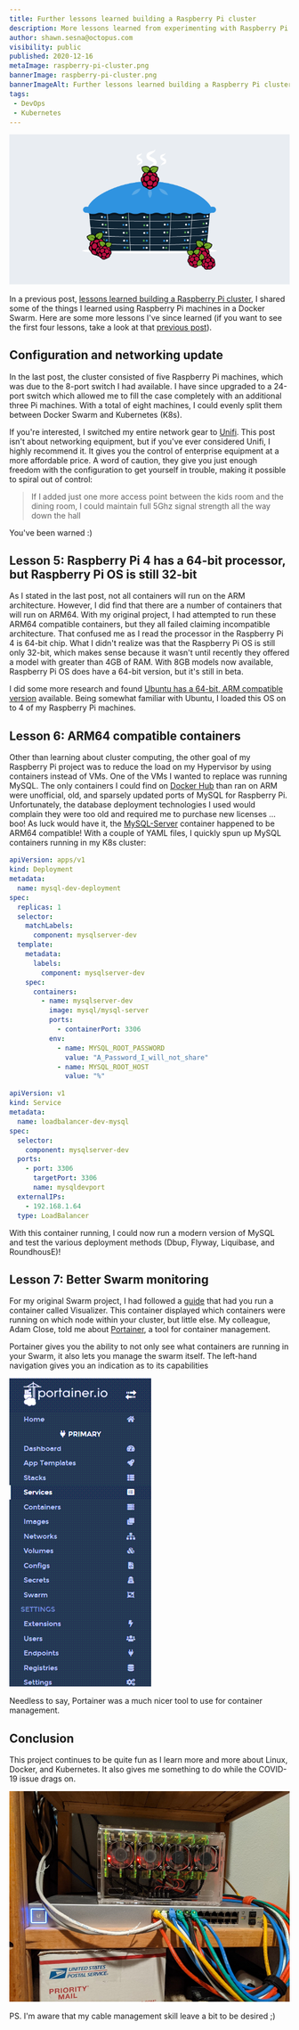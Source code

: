 ```yaml
---
title: Further lessons learned building a Raspberry Pi cluster
description: More lessons learned from experimenting with Raspberry Pi cluster computing.
author: shawn.sesna@octopus.com
visibility: public
published: 2020-12-16
metaImage: raspberry-pi-cluster.png
bannerImage: raspberry-pi-cluster.png
bannerImageAlt: Further lessons learned building a Raspberry Pi cluster
tags:
 - DevOps
 - Kubernetes
---
```


![Further lessons learned building a Raspberry Pi cluster](raspberry-pi-cluster.png)

In a previous post, [lessons learned building a Raspberry Pi cluster](https://octopus.com/blog/raspberry-pi-cluster-lessons-learned), I shared some of the things I learned using Raspberry Pi machines in a Docker Swarm. Here are some more lessons I've since learned (if you want to see the first four lessons, take a look at that [previous post](https://octopus.com/blog/raspberry-pi-cluster-lessons-learned)).

## Configuration and networking update

In the last post, the cluster consisted of five Raspberry Pi machines, which was due to the 8-port switch I had available.  I have since upgraded to a 24-port switch which allowed me to fill the case completely with an additional three Pi machines.  With a total of eight machines, I could evenly split them between Docker Swarm and Kubernetes (K8s).

If you're interested, I switched my entire network gear to [Unifi](https://www.ui.com).  This post isn't about networking equipment, but if you've ever considered Unifi, I highly recommend it.  It gives you the control of enterprise equipment at a more affordable price.  A word of caution, they give you just enough freedom with the configuration to get yourself in trouble, making it possible to spiral out of control:

> If I added just one more access point between the kids room and the dining room, I could maintain full 5Ghz signal strength all the way down the hall

You've been warned :)

## Lesson 5: Raspberry Pi 4 has a 64-bit processor, but Raspberry Pi OS is still 32-bit

As I stated in the last post, not all containers will run on the ARM architecture.  However, I did find that there are a number of containers that will run on ARM64.  With my original project, I had attempted to run these ARM64 compatible containers, but they all failed claiming incompatible architecture.  That confused me as I read the processor in the Raspberry Pi 4 is 64-bit chip.  What I didn't realize was that the Raspberry Pi OS is still only 32-bit, which makes sense because it wasn't until recently they offered a model with greater than 4GB of RAM.  With 8GB models now available, Raspberry Pi OS does have a 64-bit version, but it's still in beta.

I did some more research and found [Ubuntu has a 64-bit, ARM compatible version](https://ubuntu.com/download/raspberry-pi) available.  Being somewhat familiar with Ubuntu, I loaded this OS on to 4 of my Raspberry Pi machines.

## Lesson 6: ARM64 compatible containers

Other than learning about cluster computing, the other goal of my Raspberry Pi project was to reduce the load on my Hypervisor by using containers instead of VMs. One of the VMs I wanted to replace was running MySQL.  The only containers I could find on [Docker Hub](https://hub.docker.com) than ran on ARM were unofficial, old, and sparsely updated ports of MySQL for Raspberry Pi.  Unfortunately, the database deployment technologies I used would complain they were too old and required me to purchase new licenses ... boo!  As luck would have it, the [MySQL-Server](https://hub.docker.com/r/mysql/mysql-server) container happened to be ARM64 compatible!  With a couple of YAML files, I quickly spun up MySQL containers running in my K8s cluster:

```yaml mysql-deployment.yaml
apiVersion: apps/v1
kind: Deployment
metadata:
  name: mysql-dev-deployment
spec:
  replicas: 1
  selector:
    matchLabels:
      component: mysqlserver-dev
  template:
    metadata:
      labels:
        component: mysqlserver-dev
    spec:
      containers:
        - name: mysqlserver-dev
          image: mysql/mysql-server
          ports:
            - containerPort: 3306
          env:
            - name: MYSQL_ROOT_PASSWORD
              value: "A_Password_I_will_not_share"
            - name: MYSQL_ROOT_HOST
              value: "%"
```
```yaml mysql-loadbalancer.yaml
apiVersion: v1
kind: Service
metadata:
  name: loadbalancer-dev-mysql
spec:
  selector:
    component: mysqlserver-dev
  ports:
    - port: 3306
      targetPort: 3306
      name: mysqldevport
  externalIPs:
    - 192.168.1.64
  type: LoadBalancer
```

With this container running, I could now run a modern version of MySQL and test the various deployment methods (Dbup, Flyway, Liquibase, and RoundhousE)!

## Lesson 7: Better Swarm monitoring

For my original Swarm project, I had followed a [guide](https://howchoo.com/g/njy4zdm3mwy/how-to-run-a-raspberry-pi-cluster-with-docker-swarm) that had you run a container called Visualizer.  This container displayed which containers were running on which node within your cluster, but little else.  My colleague, Adam Close, told me about [Portainer](https://www.portainer.io/), a tool for container management.

Portainer gives you the ability to not only see what containers are running in your Swarm, it also lets you manage the swarm itself.  The left-hand navigation gives you an indication as to its capabilities

![](portainer-nav.png)

Needless to say, Portainer was a much nicer tool to use for container management.

## Conclusion

This project continues to be quite fun as I learn more and more about Linux, Docker, and Kubernetes.  It also gives me something to do while the COVID-19 issue drags on.

![](rpi-cluster.jpg)

PS. I'm aware that my cable management skill leave a bit to be desired ;)
